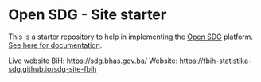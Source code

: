 # Open SDG - Site starter

This is a starter repository to help in implementing the [Open SDG](https://github.com/open-sdg/open-sdg) platform. [See here for documentation](https://open-sdg.readthedocs.io).

Live website BiH: https://sdg.bhas.gov.ba/
Website: https://fbih-statistika-sdg.github.io/sdg-site-fbih
